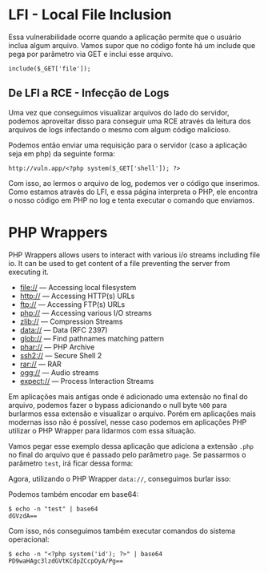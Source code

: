 # LFI - Local File Inclusion

Essa vulnerabilidade ocorre quando a aplicação permite que o usuário inclua algum arquivo. Vamos supor que no código fonte há um include que pega por parâmetro via GET e inclui esse arquivo.

```
include($_GET['file']);
```

## De LFI a RCE - Infecção de Logs

Uma vez que conseguimos visualizar arquivos do lado do servidor, podemos aproveitar disso para conseguir uma RCE através da leitura dos arquivos de logs infectando o mesmo com algum código malicioso.

Podemos então enviar uma requisição para o servidor (caso a aplicação seja em php) da seguinte forma:

```
http://vuln.app/<?php system($_GET['shell']); ?>
```

Com isso, ao lermos o arquivo de log, podemos ver o código que inserimos. Como estamos através do LFI, e essa página interpreta o PHP, ele encontra o nosso código em PHP no log e tenta executar o comando que enviamos.

# PHP Wrappers

PHP Wrappers allows users to interact with various i/o streams including file io. It can be used to get content of a file preventing the server from executing it.

- [file://](https://www.php.net/manual/en/wrappers.file.php) — Accessing local filesystem
- [http://](https://www.php.net/manual/en/wrappers.http.php) — Accessing HTTP(s) URLs
- [ftp://](https://www.php.net/manual/en/wrappers.ftp.php) — Accessing FTP(s) URLs
- [php://](https://www.php.net/manual/en/wrappers.php.php) — Accessing various I/O streams
- [zlib://](https://www.php.net/manual/en/wrappers.compression.php) — Compression Streams
- [data://](https://www.php.net/manual/en/wrappers.data.php) — Data (RFC 2397)
- [glob://](https://www.php.net/manual/en/wrappers.glob.php) — Find pathnames matching pattern
- [phar://](https://www.php.net/manual/en/wrappers.phar.php) — PHP Archive
- [ssh2://](https://www.php.net/manual/en/wrappers.ssh2.php) — Secure Shell 2
- [rar://](https://www.php.net/manual/en/wrappers.rar.php) — RAR
- [ogg://](https://www.php.net/manual/en/wrappers.audio.php) — Audio streams
- [expect://](https://www.php.net/manual/en/wrappers.expect.php) — Process Interaction Streams

Em aplicações mais antigas onde é adicionado uma extensão no final do arquivo, podemos fazer o bypass adicionando o null byte `%00` para burlarmos essa extensão e visualizar o arquivo. Porém em aplicações mais modernas isso não é possível, nesse caso podemos em aplicações PHP utilizar o PHP Wrapper para lidarmos com essa situação. 

Vamos pegar esse exemplo dessa aplicação que adiciona a extensão `.php` no final do arquivo que é passado pelo parâmetro `page`. Se passarmos o parâmetro `test`, irá ficar dessa forma:

Agora, utilizando o PHP Wrapper `data://`, conseguimos burlar isso:


Podemos também encodar em base64:

```
$ echo -n "test" | base64 
dGVzdA==
```

Com isso, nós conseguimos também executar comandos do sistema operacional:


```
$ echo -n "<?php system('id'); ?>" | base64
PD9waHAgc3lzdGVtKCdpZCcpOyA/Pg==
```